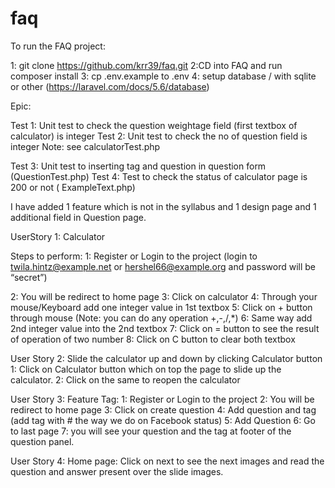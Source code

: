 # faq
 
 To run the FAQ project:
 
 1: git clone https://github.com/krr39/faq.git
 2:CD into FAQ and run composer install
 3: cp .env.example to .env
 4: setup database / with sqlite or other (https://laravel.com/docs/5.6/database)
 
Epic:

Test 1: Unit test to check the question weightage field (first textbox of calculator) is integer
Test 2: Unit test to check the no of question field is integer
Note: see calculatorTest.php

Test 3: Unit test to inserting tag and question  in question form (QuestionTest.php)
Test 4: Test to check the status of calculator page is 200 or not ( ExampleText.php)

I have added 1 feature which is not in the syllabus and 1 design page and 1 additional field in Question page.

UserStory 1: Calculator

Steps to perform:
1: Register or Login to the project (login to twila.hintz@example.net or hershel66@example.org and password will be “secret”)

2: You will be redirect to home page
3: Click on calculator 
4: Through your mouse/Keyboard add one integer value in 1st textbox
5: Click on + button through mouse (Note: you can do any operation +,-,/,*)
6: Same way add 2nd integer value into the 2nd textbox
7: Click on = button to see the result of operation of two number
8: Click on C button to clear both textbox


User Story 2: Slide the calculator up and down by clicking Calculator button
1: Click on Calculator button which on top the page to slide up the calculator.
2: Click on the same to reopen the calculator

User Story 3: Feature Tag:
1: Register or Login to the project
2: You will be redirect to home page
3: Click on create question
4: Add question and tag (add tag with # the way we do on Facebook status)
5: Add Question
6: Go to last page
7: you will see your question and the tag at footer of the question panel.


User Story 4: Home page:
Click on next to see the next images and read the question and answer present over the slide images.
